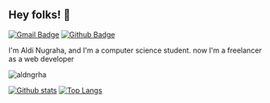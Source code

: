 ## Hey folks! 👋
[![Gmail Badge](https://img.shields.io/badge/-aldi.nugrahatk@gmail.com-c14438?style=flat&logo=Gmail&logoColor=white&link=mailto:aldi.nugrahatk@gmail.com)](mailto:aldi.nugrahatk@gmail.com) [![Github Badge](https://img.shields.io/badge/-aldngrha-grey?style=flat&logo=github&logoColor=white&link=https://github.com/aldngrha/)](https://www.github.com/aldngrha/) <p align='left'>I'm Aldi Nugraha, and I'm a computer science student. now I'm a freelancer as a web developer </p>

<p align=left> <img src=https://komarev.com/ghpvc/?username=aldngrha alt=aldngrha /> </p>

[![Github stats](https://github-readme-stats.vercel.app/api?username=aldngrha&show_icons=true&include_all_commits=true)](https://github.com/aldngrha/github-readme-stats)
[![Top Langs](https://github-readme-stats.vercel.app/api/top-langs/?username=aldngrha&layout=compact)](https://github.com/aldngrha/github-readme-stats)
